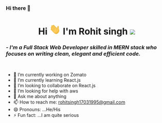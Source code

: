 ### Hi there 👋
<!----------------------------------- Heading Section ------------------------------------>
<h1 align="center">
    Hi
    <img src="https://raw.githubusercontent.com/ABSphreak/ABSphreak/master/gifs/Hi.gif" width="35">
    I'm Rohit singh
    <img src="https://camo.githubusercontent.com/d3359cb00ab0b5ed8f2e1fe3fceb4fbaf3b614340f8c0db99c17b9f50b351770/68747470733a2f2f656d6f6a69732e736c61636b6d6f6a69732e636f6d2f656d6f6a69732f696d616765732f313533313834393433302f343234362f626c6f622d73756e676c61737365732e6769663f31353331383439343330" width="35">
</h1>



<!----------------------------------- About Section ------------------------------------>

<h3>
    <i>- I'm a Full Stack Web Developer skilled in MERN stack who focuses on writing clean, elegant and efficient code.</i>
</h3>

<br>


- 🔭 I’m currently working on Zomato 
- 🌱 I’m currently learning React.js
- 👯 I’m looking to collaborate on React.js
- 🤔 I’m looking for help with aws
- 💬 Ask me about anything
- 📫 How to reach me: rohitsingh17031995@gmail.com
- 😄 Pronouns: ...He/His
- ⚡ Fun fact: ...I am quite serious

